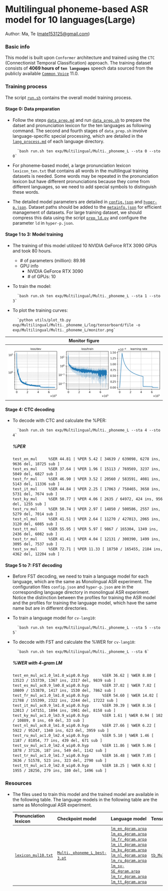 # Multilingual phoneme-based ASR model for 10 languages(Large)
Author: Ma, Te (mate153125@gmail.com)
### Basic info

This model is built upon `Conformer` architecture and trained using the `CTC` (Connectionist Temporal Classification) approach. The training dataset consists of __4069 hours of `ten languages`__ speech data sourced from the publicly available [`Common Voice`](https://commonvoice.mozilla.org/) 11.0. 


### Training process

The script [`run.sh`](../../../run.sh) contains the overall model training process.

#### Stage 0: Data preparation
* Follow the steps [`data_prep.md`](../../../local/data_prep.md) and run [`data_prep.sh`](../../../local/data_prep.sh) to prepare the datset and pronunciation lexicon for the ten languages as following command. The second and fourth stages of `data_prep.sh` involve language-specific special processing, which are detailed in the [`lang_process.md`](../../../lang-process/) of each language directory.

        `bash run.sh ten exp/Multilingual/Multi._phoneme_L --sta 0 --sto 0`

* For phoneme-based model, a large pronunciation lexicon `lexicon_ten.txt` that contains all words in the multilingual training datasets is needed. Some words may be repeated in the pronunciation lexicon but have different pronunciations because they come from different languages, so we need to add special symbols to distinguish these words.  
* The detailed model parameters are detailed in [`config.json`](config.json) and [`hyper-p.json`](hyper-p.json). Dataset paths should be added to the [`metainfo.json`](../../../data/metainfo.json) for efficient management of datasets. For large training dataset, we should compress this data using the script [`prep_ld.py`](../../../local/tools/prep_ld.py) and configure the parameter `ld` in `hyper-p.json`.

#### Stage 1 to 3: Model training
* The training of this model utilized 10 NVIDIA GeForce RTX 3090 GPUs and took 80 hours.
  * \# of parameters (million): 89.98
  * GPU info
    * NVIDIA GeForce RTX 3090
    * \# of GPUs: 10
  
* To train the model:

        `bash run.sh ten exp/Multilingual/Multi._phoneme_L --sta 1 --sto 3`
* To plot the training curves:

        `python utils/plot_tb.py exp/Multilingual/Multi._phoneme_L/log/tensorboard/file -o exp/Multilingual/Multi._phoneme_L/monitor.png`

|     Monitor figure    |
|:-----------------------:|
|![tb-plot](./monitor.png)|

#### Stage 4: CTC decoding
* To decode with CTC and calculate the %PER:

        `bash run.sh ten exp/Multilingual/Multi._phoneme_L --sta 4 --sto 4`

    ##### %PER
    ```
    test_en_mul     %SER 44.81 | %PER 5.42 [ 34639 / 639098, 6278 ins, 9636 del, 18725 sub ]
    test_es_mul     %SER 37.64 | %PER 1.96 [ 15113 / 769569, 3237 ins, 5049 del, 6827 sub ]
    test_fr_mul     %SER 46.90 | %PER 3.52 [ 20560 / 583591, 4081 ins, 5143 del, 11336 sub ]
    test_it_mul     %SER 44.84 | %PER 2.25 [ 17063 / 758465, 3658 ins, 5731 del, 7674 sub ]
    test_ky_mul     %SER 50.77 | %PER 4.06 [ 2635 / 64972, 424 ins, 956 del, 1255 sub ]
    test_ru_mul     %SER 50.74 | %PER 2.97 [ 14850 / 500586, 2557 ins, 5279 del, 7014 sub ]
    test_nl_mul     %SER 41.51 | %PER 2.64 [ 11270 / 427013, 2065 ins, 3120 del, 6085 sub ]
    test_tt_mul     %SER 55.95 | %PER 5.97 [ 9867 / 165304, 1349 ins, 2436 del, 6082 sub ]
    test_tr_mul     %SER 41.41 | %PER 4.04 [ 12131 / 300390, 1499 ins, 3095 del, 7537 sub ]
    test_sv_mul     %SER 72.71 | %PER 11.33 [ 18750 / 165455, 2184 ins, 4362 del, 12204 sub ]
    ```

#### Stage 5 to 7: FST decoding
* Before FST decoding, we need to train a language model for each language, which are the same as Monolingual ASR experiment. The configuration files `config.json` and `hyper-p.json` are in the corresponding language directory in monolingual ASR experiment. Notice the distinction between the profiles for training the ASR model and the profiles for training the language model, which have the same name but are in different directories.
* To train a language model for `cv-lang10`:

        `bash run.sh ten exp/Multilingual/Multi._phoneme_L --sta 5 --sto 5`

* To decode with FST and calculate the %WER for `cv-lang10`:

        `bash run.sh ten exp/Multilingual/Multi._phoneme_L --sta 6`

    ##### %WER with 4-gram LM
    ```
    test_en_mul_ac1.0_lm1.0_wip0.0.hyp      %SER 36.62 | %WER 8.80 [ 13523 / 153739, 1367 ins, 2317 del, 9839 sub ]
    test_es_mul_ac0.9_lm0.8_wip0.0.hyp      %SER 37.02 | %WER 7.02 [ 10809 / 153870, 1417 ins, 1530 del, 7862 sub ]
    test_fr_mul_ac1.0_lm1.0_wip0.0.hyp      %SER 54.60 | %WER 14.02 [ 21788 / 155399, 2322 ins, 2244 del, 17222 sub ]
    test_it_mul_ac0.9_lm1.0_wip0.0.hyp      %SER 39.39 | %WER 8.16 [ 12013 / 147151, 1894 ins, 1961 del, 8158 sub ]
    test_ky_mul_ac1.0_lm3.9_wip0.0.hyp      %SER 1.61 | %WER 0.94 [ 102 / 10889, 0 ins, 69 del, 33 sub ]
    test_nl_mul_ac0.8_lm1.0_wip0.0.hyp      %SER 27.66 | %WER 6.22 [ 5922 / 95247, 1340 ins, 623 del, 3959 sub ]
    test_ru_mul_ac1.0_lm2.4_wip0.0.hyp      %SER 5.10 | %WER 1.46 [ 1187 / 81054, 77 ins, 439 del, 671 sub ]
    test_sv_mul_ac1.0_lm2.4_wip0.0.hyp      %SER 11.86 | %WER 5.06 [ 1878 / 37126, 187 ins, 549 del, 1142 sub ]
    test_tr_mul_ac1.0_lm1.7_wip0.0.hyp      %SER 16.48 | %WER 7.05 [ 3636 / 51578, 523 ins, 323 del, 2790 sub ]
    test_tt_mul_ac1.0_lm2.0_wip0.0.hyp      %SER 18.25 | %WER 6.92 [ 1955 / 28256, 279 ins, 180 del, 1496 sub ]
    ```

### Resources
* The files used to train this model and the trained model are available in the following table. The language models in the following table are the same as Monolingual ASR experiment.

    | Pronunciation lexicon | Checkpoint model | Language model | Tensorboard log |
    | ----------- | ----------- | ----------- | ----------- |
    | [`lexicon_mul10.txt`](https://cat-ckpt.oss-cn-beijing.aliyuncs.com/cat-multilingual/cv-lang10/dict/Multi._phoneme/lexicon_mul10.txt) | [`Multi._phoneme_L_best-3.pt`](https://cat-ckpt.oss-cn-beijing.aliyuncs.com/cat-multilingual/cv-lang10/exp/Multi._phoneme_L/Multi._phoneme_L_best-3.pt) | [`lm_en_4gram.arpa`](https://cat-ckpt.oss-cn-beijing.aliyuncs.com/cat-multilingual/cv-lang10/exp/en/lm_en_4gram.arpa) [`lm_es_4gram.arpa`](https://cat-ckpt.oss-cn-beijing.aliyuncs.com/cat-multilingual/cv-lang10/exp/es/lm_es_4gram.arpa) [`lm_fr_4gram.arpa`](https://cat-ckpt.oss-cn-beijing.aliyuncs.com/cat-multilingual/cv-lang10/exp/fr/lm_fr_4gram.arpa) [`lm_it_4gram.arpa`](https://cat-ckpt.oss-cn-beijing.aliyuncs.com/cat-multilingual/cv-lang10/exp/it/lm_it_4gram.arpa) [`lm_ky_4gram.arpa`](https://cat-ckpt.oss-cn-beijing.aliyuncs.com/cat-multilingual/cv-lang10/exp/ky/lm_ky_4gram.arpa) [`lm_nl_4gram.arpa`](https://cat-ckpt.oss-cn-beijing.aliyuncs.com/cat-multilingual/cv-lang10/exp/nl/lm_nl_4gram.arpa) [`lm_ru_4gram.arpa`](https://cat-ckpt.oss-cn-beijing.aliyuncs.com/cat-multilingual/cv-lang10/exp/ru/lm_ru_4gram.arpa) [`lm_sv-SE_4gram.arpa`](https://cat-ckpt.oss-cn-beijing.aliyuncs.com/cat-multilingual/cv-lang10/exp/sv-SE/lm_sv-SE_4gram.arpa) [`lm_tr_4gram.arpa`](https://cat-ckpt.oss-cn-beijing.aliyuncs.com/cat-multilingual/cv-lang10/exp/tr/lm_tr_4gram.arpa) [`lm_tt_4gram.arpa`](https://cat-ckpt.oss-cn-beijing.aliyuncs.com/cat-multilingual/cv-lang10/exp/tt/lm_tt_4gram.arpa) | [`tb_Multi._phoneme_L`](https://cat-ckpt.oss-cn-beijing.aliyuncs.com/cat-multilingual/cv-lang10/exp/Multi._phoneme_L/tb_Multi._phoneme_L.tar.gz) |